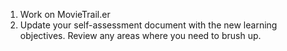 1. Work on MovieTrail.er
2. Update your self-assessment document with the new learning objectives. Review any areas where you need to brush up.